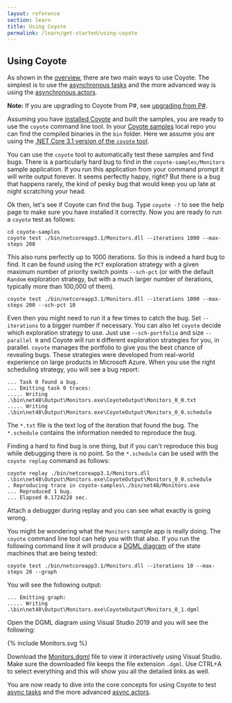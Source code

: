 ```yaml
---
layout: reference
section: learn
title: Using Coyote
permalink: /learn/get-started/using-coyote
---
```


## Using Coyote

As shown in the [overview](../overview/what-is-coyote), there are two main ways to use Coyote.
The simplest is to use the [asynchronous tasks](../programming-models/async/overview) and the
more advanced way is using the [asynchronous actors](../programming-models/actors/overview).

**Note:** If you are upgrading to Coyote from P#, see [upgrading from
P#](/coyote/learn/get-started/upgrade-from-psharp).

Assuming you have [installed Coyote](/coyote/learn/get-started/install) and built the samples, you
are ready to use the `coyote` command line tool. In your [Coyote
samples](http://github.com/microsoft/coyote-samples) local repo you can find the compiled binaries
in the `bin` folder.  Here we assume you are using the [.NET Core 3.1 version of the `coyote` tool](/coyote/learn/get-started/install#installing-the-net-core-31-coyote-tool).

You can use the `coyote` tool to automatically test these samples and find bugs. There is a
particularly hard bug to find in the `coyote-samples/Monitors` sample application. If you run this
application from your command prompt it will write output forever. It seems perfectly happy,
right?  But there is a bug that happens rarely, the kind of pesky bug that would keep you up late at
night scratching your head.

Ok then, let's see if Coyote can find the bug. Type `coyote -?` to see the help page to make sure
you have installed it correctly.  Now you are ready to run a `coyote` test as follows:

```
cd coyote-samples
coyote test ./bin/netcoreapp3.1/Monitors.dll --iterations 1000 --max-steps 200
```

This also runs perfectly up to 1000 iterations. So this is indeed a hard bug to find. It can be
found using the `PCT` exploration strategy with a given maximum number of priority switch points
`--sch-pct` (or with the default `Random` exploration strategy, but with a much larger number of
iterations, typically more than 100,000 of them).

```
coyote test ./bin/netcoreapp3.1/Monitors.dll --iterations 1000 --max-steps 200 --sch-pct 10
```

Even then you might need to run it a few times to catch the bug. Set `--iterations` to a bigger
number if necessary. You can also let `coyote` decide which exploration strategy to use. Just use
`--sch-portfolio` and size `--parallel N` and Coyote will run `N` different exploration strategies
for you, in parallel. `coyote` manages the portfolio to give you the best chance of revealing bugs.
These strategies were developed from real-world experience on large products in Microsoft Azure.
When you use the right scheduling strategy, you will see a bug report:

```
... Task 0 found a bug.
... Emitting task 0 traces:
..... Writing .\bin\net48\Output\Monitors.exe\CoyoteOutput\Monitors_0_0.txt
..... Writing .\bin\net48\Output\Monitors.exe\CoyoteOutput\Monitors_0_0.schedule
```

The `*.txt` file is the text log of the iteration that found the bug. The `*.schedule` contains the information needed to reproduce the bug.

Finding a hard to find bug is one thing, but if you can't reproduce this bug while debugging there
is no point. So the `*.schedule` can be used with the `coyote replay` command as follows:

```
coyote replay ./bin/netcoreapp3.1/Monitors.dll .\bin\net48\Output\Monitors.exe\CoyoteOutput\Monitors_0_0.schedule
. Reproducing trace in coyote-samples\./bin/net48/Monitors.exe
... Reproduced 1 bug.
... Elapsed 0.1724228 sec.
```

Attach a debugger during replay and you can see what exactly is going wrong.

You might be wondering what the `Monitors` sample app is really doing. The `coyote` command line
tool can help you with that also. If you run the following command line it will produce a [DGML
diagram](../tools/dgml) of the state machines that are being tested:

```
coyote test ./bin/netcoreapp3.1/Monitors.dll --iterations 10 --max-steps 20 --graph
```

You will see the following output:

```
... Emitting graph:
..... Writing .\bin\net48\Output\Monitors.exe\CoyoteOutput\Monitors_0_1.dgml
```

Open the DGML diagram using Visual Studio 2019 and you will see the following:

<div>
{% include Monitors.svg %}
</div>

Download the [Monitors.dgml](/coyote/assets/images/Monitors.dgml) file to view it
interactively using Visual Studio. Make sure the downloaded file keeps the file extension `.dgml`.
Use CTRL+A to select everything and this will show you all the detailed links as well.

You are now ready to dive into the core concepts for using Coyote to test [async
tasks](../programming-models/async/overview) and the more advanced [async
actors](../programming-models/actors/overview).
